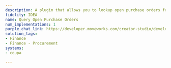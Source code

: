 ```yaml
---
description: A plugin that allows you to lookup open purchase orders from Coupa.
fidelity: IDEA
name: Query Open Purchase Orders
num_implementations: 1
purple_chat_link: https://developer.moveworks.com/creator-studio/developer-tools/purple-chat?purple_chat_v1=%7B%22settings%22%3A%7B%22colorStyle%22%3A%22LIGHT%22%2C%22startTime%22%3A%2211%3A43+AM%22%2C%22defaultPerson%22%3A%22GWEN%22%2C%22editable%22%3Atrue%7D%2C%22messages%22%3A%5B%7B%22from%22%3A%22USER%22%2C%22text%22%3A%22Can+you+give+me+an+update+on+open+purchase+orders%3F%22%7D%2C%7B%22from%22%3A%22ANNOTATION%22%2C%22text%22%3A%22%3Cp%3E%E2%9C%85+Working+on+%3Cb%3EOpen+Purchase+Orders%3C%2Fb%3E%3Cbr%3E%E2%8F%B3+Calling+Plugin+%3Cb%3EQuery+Open+Purchase+Orders%3C%2Fb%3E%3C%2Fp%3E%22%7D%2C%7B%22from%22%3A%22BOT%22%2C%22text%22%3A%22Here+are+the+open+purchase+orders%3A%3Cbr%3E%3Cb%3EPO12345%3A%3C%2Fb%3E+20+laptops+for+IT+department+-+Status%3A+Pending%3Cbr%3E%3Cb%3EPO12346%3A%3C%2Fb%3E+Office+supplies+for+Q3+-+Status%3A+In+Transit%3Cbr%3E%3Cb%3EPO12347%3A%3C%2Fb%3E+New+employee+welcome+kits+-+Status%3A+Awaiting+Approval%3Cbr%3EWould+you+like+to+take+any+actions+regarding+these+orders%3F%22%7D%5D%7D
solution_tags:
- Finance
- Finance - Procurement
systems:
- coupa

---
```

